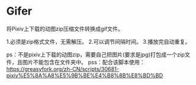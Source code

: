 # Gifer

将Pixiv上下载的动图zip压缩文件转换成gif文件。

1.必须是zip格式文件，无需解压。
2.可以调节间隔时间。
3.播放完自动重复。

ps：不是pixiv上下载的动图zip，需要自己把图片(要求是jpg)打包成一个zip文件，且图片不能包含在文件夹中。
pss：配合该脚本使用：https://greasyfork.org/zh-CN/scripts/30681-pixiv%E5%8A%A8%E5%9B%BE%E4%B8%8B%E8%BD%BD
